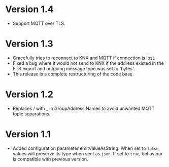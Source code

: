 # Version 1.4
- Support MQTT over TLS.

# Version 1.3
- Gracefully tries to reconnect to KNX and MQTT if connection is lost.
- Fixed a bug where it would not send to KNX if the address existed in the ETS export and outgoing message type was set to 'bytes'.
- This release is a complete restructuring of the code base.

# Version 1.2
- Replaces / with _ in GroupAddress Names to avoid unwanted MQTT topic separations.

# Version 1.1
- Added configuration parameter emitValueAsString. When set to `false`, values will preserve its type when sent as `json`. If set to `true`, behaviour is compatible with previous version.